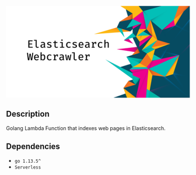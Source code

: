 ![Elasticsearch Search API](docs/img/elastic-webcrawler.png)

## Description

Golang Lambda Function that indexes web pages in Elasticsearch.

## Dependencies

- `go 1.13.5^`
- `Serverless`

